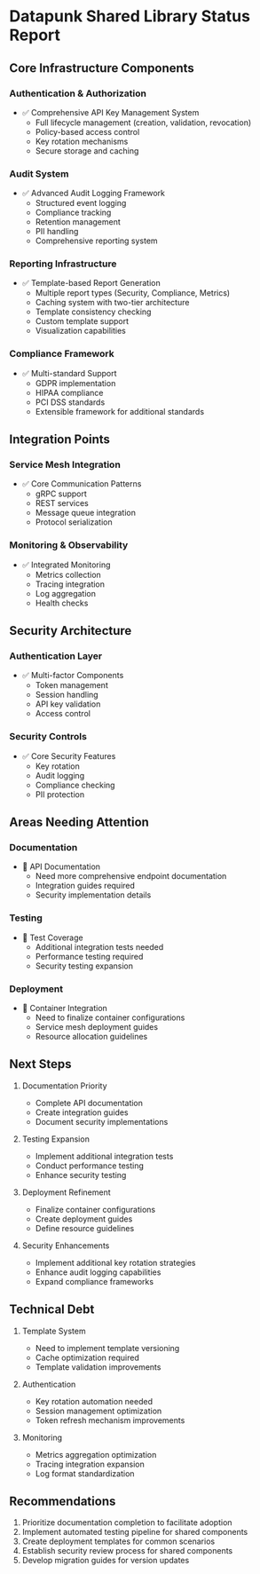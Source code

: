 # Datapunk Shared Library Status Report

## Core Infrastructure Components

### Authentication & Authorization

- ✅ Comprehensive API Key Management System
  - Full lifecycle management (creation, validation, revocation)
  - Policy-based access control
  - Key rotation mechanisms
  - Secure storage and caching

### Audit System

- ✅ Advanced Audit Logging Framework
  - Structured event logging
  - Compliance tracking
  - Retention management
  - PII handling
  - Comprehensive reporting system

### Reporting Infrastructure

- ✅ Template-based Report Generation
  - Multiple report types (Security, Compliance, Metrics)
  - Caching system with two-tier architecture
  - Template consistency checking
  - Custom template support
  - Visualization capabilities

### Compliance Framework

- ✅ Multi-standard Support
  - GDPR implementation
  - HIPAA compliance
  - PCI DSS standards
  - Extensible framework for additional standards

## Integration Points

### Service Mesh Integration

- ✅ Core Communication Patterns
  - gRPC support
  - REST services
  - Message queue integration
  - Protocol serialization

### Monitoring & Observability

- ✅ Integrated Monitoring
  - Metrics collection
  - Tracing integration
  - Log aggregation
  - Health checks

## Security Architecture

### Authentication Layer

- ✅ Multi-factor Components
  - Token management
  - Session handling
  - API key validation
  - Access control

### Security Controls

- ✅ Core Security Features
  - Key rotation
  - Audit logging
  - Compliance checking
  - PII protection

## Areas Needing Attention

### Documentation

- 🔄 API Documentation
  - Need more comprehensive endpoint documentation
  - Integration guides required
  - Security implementation details

### Testing

- 🔄 Test Coverage
  - Additional integration tests needed
  - Performance testing required
  - Security testing expansion

### Deployment

- 🔄 Container Integration
  - Need to finalize container configurations
  - Service mesh deployment guides
  - Resource allocation guidelines

## Next Steps

1. Documentation Priority

   - Complete API documentation
   - Create integration guides
   - Document security implementations

2. Testing Expansion

   - Implement additional integration tests
   - Conduct performance testing
   - Enhance security testing

3. Deployment Refinement

   - Finalize container configurations
   - Create deployment guides
   - Define resource guidelines

4. Security Enhancements
   - Implement additional key rotation strategies
   - Enhance audit logging capabilities
   - Expand compliance frameworks

## Technical Debt

1. Template System

   - Need to implement template versioning
   - Cache optimization required
   - Template validation improvements

2. Authentication

   - Key rotation automation needed
   - Session management optimization
   - Token refresh mechanism improvements

3. Monitoring
   - Metrics aggregation optimization
   - Tracing integration expansion
   - Log format standardization

## Recommendations

1. Prioritize documentation completion to facilitate adoption
2. Implement automated testing pipeline for shared components
3. Create deployment templates for common scenarios
4. Establish security review process for shared components
5. Develop migration guides for version updates
